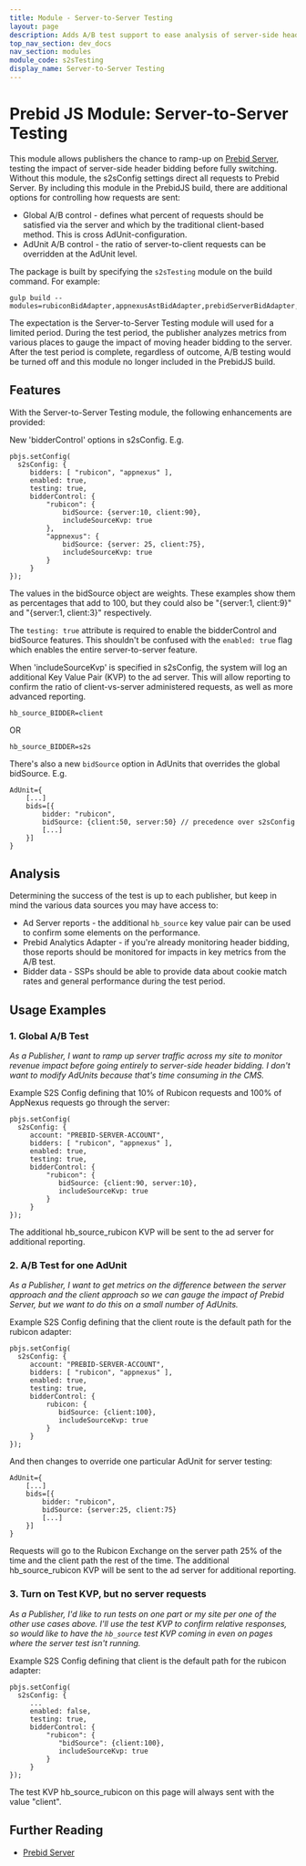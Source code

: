 ```yaml
---
title: Module - Server-to-Server Testing
layout: page
description: Adds A/B test support to ease analysis of server-side header bidding
top_nav_section: dev_docs
nav_section: modules
module_code: s2sTesting
display_name: Server-to-Server Testing
---
```


<div class="bs-docs-section" markdown="1">

# Prebid JS Module: Server-to-Server Testing

This module allows publishers the chance to ramp-up on [Prebid Server](http://prebid.org/dev-docs/get-started-with-prebid-server.html),
testing the impact of server-side header bidding before fully switching.
Without this module, the s2sConfig settings direct all requests to
Prebid Server. By including this module in the PrebidJS build, there are
additional options for controlling how requests are sent:

* Global A/B control - defines what percent of requests should be satisfied via the server and which by the traditional client-based method. This is cross AdUnit-configuration.
* AdUnit A/B control - the ratio of server-to-client requests can be overridden at the AdUnit level.

The package is built by specifying the `s2sTesting` module on the build command. For example:

```
gulp build --modules=rubiconBidAdapter,appnexusAstBidAdapter,prebidServerBidAdapter,s2sTesting
```

The expectation is the Server-to-Server Testing module will used for a limited period.
During the test period, the publisher analyzes metrics from various places
to gauge the impact of moving header bidding to the server. After the test
period is complete, regardless of outcome, A/B testing would be turned off
and this module no longer included in the PrebidJS build.

## Features
With the Server-to-Server Testing module, the following enhancements are provided:

New 'bidderControl' options in s2sConfig. E.g.

```
pbjs.setConfig(
  s2sConfig: {
     bidders: [ "rubicon", "appnexus" ],
     enabled: true,
     testing: true,
     bidderControl: {
         "rubicon": {
             bidSource: {server:10, client:90},
             includeSourceKvp: true
         },
         "appnexus": {
             bidSource: {server: 25, client:75},
             includeSourceKvp: true
         }
     }
});
```

The values in the bidSource object are weights. These examples show them as
percentages that add to 100, but they could also be "{server:1, client:9}" and "{server:1, client:3}" respectively.

The `testing: true` attribute is required to enable the bidderControl and
bidSource features. This shouldn't be confused with the `enabled: true` flag
which enables the entire server-to-server feature.

When 'includeSourceKvp' is specified in s2sConfig, the system will log an
additional Key Value Pair (KVP) to the ad server. This will allow reporting
to confirm the ratio of client-vs-server administered requests, as well as
more advanced reporting.

```
hb_source_BIDDER=client
```
OR

```
hb_source_BIDDER=s2s
```

There's also a new `bidSource` option in AdUnits that overrides the global bidSource. E.g.

```
AdUnit={
    [...]
    bids=[{
        bidder: "rubicon",
        bidSource: {client:50, server:50} // precedence over s2sConfig
        [...]
    }]
}
```

## Analysis

Determining the success of the test is up to each publisher, but 
keep in mind the various data sources you may have access to:

* Ad Server reports - the additional `hb_source` key value pair can be used to confirm some elements on the performance.
* Prebid Analytics Adapter - if you're already monitoring header bidding, those reports should be monitored for impacts in key metrics from the A/B test.
* Bidder data - SSPs should be able to provide data about cookie match rates and general performance during the test period.


## Usage Examples

### 1. Global A/B Test

*As a Publisher, I want to ramp up server traffic across my site to
monitor revenue impact before going entirely to server-side header bidding.
I don't want to modify AdUnits because that's time consuming in the CMS.*

Example S2S Config defining that 10% of Rubicon requests and 100% of AppNexus requests go through the server:

```
pbjs.setConfig(
  s2sConfig: {
     account: "PREBID-SERVER-ACCOUNT",
     bidders: [ "rubicon", "appnexus" ],
     enabled: true,
     testing: true,
     bidderControl: {
         "rubicon": {
            bidSource: {client:90, server:10},
            includeSourceKvp: true
         }
     }
});
```
The additional hb_source_rubicon KVP will be sent to the ad server for additional reporting.

### 2. A/B Test for one AdUnit

*As a Publisher, I want to get metrics on the difference between the server
approach and the client approach so we can gauge the impact of Prebid Server,
but we want to do this on a small number of AdUnits.*

Example S2S Config defining that the client route is the default path for the rubicon adapter:

```
pbjs.setConfig(
  s2sConfig: {
     account: "PREBID-SERVER-ACCOUNT",
     bidders: [ "rubicon", "appnexus" ],
     enabled: true,
     testing: true,
     bidderControl: {
         rubicon: {
            bidSource: {client:100},
            includeSourceKvp: true
         }
     }
});
```
And then changes to override one particular AdUnit for server testing:

```
AdUnit={
    [...]
    bids=[{
        bidder: "rubicon",
        bidSource: {server:25, client:75}
        [...]
    }]
}
```
Requests will go to the Rubicon Exchange on the server path 25% of the time
and the client path the rest of the time.  The additional hb_source_rubicon
KVP will be sent to the ad server for additional reporting.

### 3. Turn on Test KVP, but no server requests

*As a Publisher, I'd like to run tests on one part or my site per one of the
other use cases above. I'll use the test KVP to confirm relative responses,
so would like to have the `hb_source` test KVP coming in even on pages where
the server test isn't running.*

Example S2S Config defining that client is the default path for the rubicon adapter:

```
pbjs.setConfig(
  s2sConfig: {
     ...
     enabled: false,
     testing: true,
     bidderControl: {
         "rubicon": {
            "bidSource": {client:100},
            includeSourceKvp: true
         }
     }
});
```
The test KVP hb_source_rubicon on this page will always sent with the value "client".

## Further Reading

+ [Prebid Server](http://prebid.org/dev-docs/get-started-with-prebid-server.html)

</div>
